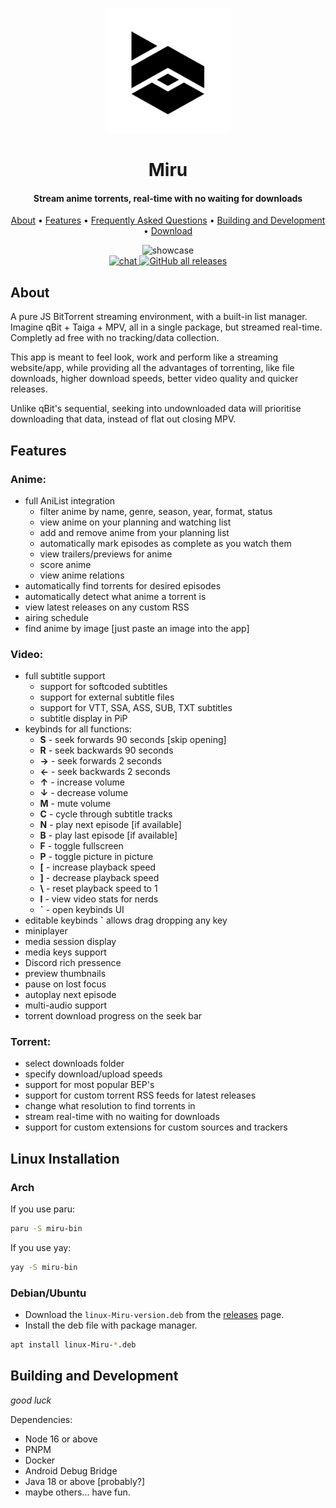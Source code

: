 <p align="center">
	<a href="https://github.com/ThaUnknown/miru">
		<img src="./static/logo.svg" width="200">
	</a>
</p>
<h1 align="center"><b>Miru</b></h1>

<h4 align="center"><b>Stream anime torrents, real-time with no waiting for downloads</b></h4>

<p align="center">
  <a href="https://miru.watch/#about">About</a> •
  <a href="https://miru.watch/features/">Features</a> •
  <a href="https://miru.watch/faq/">Frequently Asked Questions</a> •
  <a href="#building-and-development">Building and Development</a> •
  <a href="https://miru.watch/download/">Download</a>
</p>
<p align="center">
  <img src="./docs/out.gif" alt="showcase"><br>
  <a href="https://discord.gg/Z87Nh7c4Ac">
    <img src="https://img.shields.io/discord/953341991134064651?style=flat-square" alt="chat">
  </a>
  <a href="https://miru.watch/download/">
    <img alt="GitHub all releases" src="https://img.shields.io/github/downloads/ThaUnknown/miru/total?style=flat-square">
  </a>
</p>

## **About**

A pure JS BitTorrent streaming environment, with a built-in list manager. Imagine qBit + Taiga + MPV, all in a single package, but streamed real-time. Completly ad free with no tracking/data collection.

This app is meant to feel look, work and perform like a streaming website/app, while providing all the advantages of torrenting, like file downloads, higher download speeds, better video quality and quicker releases.

Unlike qBit's sequential, seeking into undownloaded data will prioritise downloading that data, instead of flat out closing MPV.

## **Features**

### **Anime:**

* full AniList integration
  * filter anime by name, genre, season, year, format, status
  * view anime on your planning and watching list
  * add and remove anime from your planning list
  * automatically mark episodes as complete as you watch them
  * view trailers/previews for anime
  * score anime
  * view anime relations
* automatically find torrents for desired episodes
* automatically detect what anime a torrent is
* view latest releases on any custom RSS
* airing schedule
* find anime by image \[just paste an image into the app]

### **Video:**

* full subtitle support
  * support for softcoded subtitles
  * support for external subtitle files
  * support for VTT, SSA, ASS, SUB, TXT subtitles
  * subtitle display in PiP
* keybinds for all functions:
  * **S** - seek forwards 90 seconds \[skip opening]
  * **R** - seek backwards 90 seconds
  * **→** - seek forwards 2 seconds
  * **←** - seek backwards 2 seconds
  * **↑** - increase volume
  * **↓** - decrease volume
  * **M** - mute volume
  * **C** - cycle through subtitle tracks
  * **N** - play next episode \[if available]
  * **B** - play last episode \[if available]
  * **F** - toggle fullscreen
  * **P** - toggle picture in picture
  * **\[** - increase playback speed
  * **]** - decrease playback speed
  * **\\** - reset playback speed to 1
  * **I** - view video stats for nerds
  * **\`** - open keybinds UI
* editable keybinds **\`** allows drag dropping any key
* miniplayer
* media session display
* media keys support
* Discord rich pressence
* preview thumbnails
* pause on lost focus
* autoplay next episode
* multi-audio support
* torrent download progress on the seek bar

### **Torrent:**

* select downloads folder
* specify download/upload speeds
* support for most popular BEP's
* support for custom torrent RSS feeds for latest releases
* change what resolution to find torrents in
* stream real-time with no waiting for downloads
* support for custom extensions for custom sources and trackers

## **Linux Installation**

### Arch

If you use paru:

```bash
paru -S miru-bin
```

If you use yay:

```bash
yay -S miru-bin
```

### Debian/Ubuntu

* Download the `linux-Miru-version.deb` from the [releases](https://github.com/ThaUnknown/miru/releases/latest) page.
* Install the deb file with package manager.

```bash
apt install linux-Miru-*.deb
```

## **Building and Development**

*good luck*

Dependencies:

* Node 16 or above
* PNPM
* Docker
* Android Debug Bridge
* Java 18 or above \[probably?]
* maybe others... have fun.
